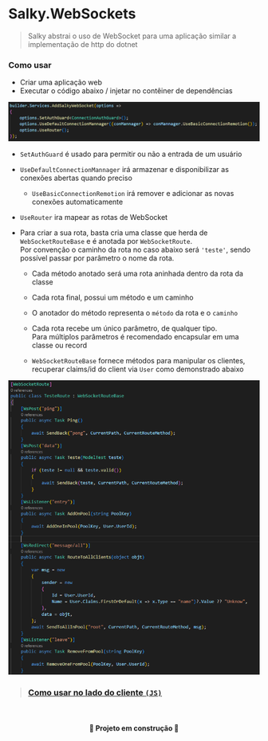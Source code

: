 ﻿# Salky.WebSockets
> Salky abstrai o uso de WebSocket para uma aplicação similar a implementação de http do dotnet

### Como usar

- Criar uma aplicação web
- Executar o código abaixo / injetar no contêiner de dependências
<img src="readme/example1.png">

- `SetAuthGuard` é usado para permitir ou não a entrada de um usuário
- `UseDefaultConnectionMannager` irá armazenar e disponibilizar as conexões abertas quando preciso
    - `UseBasicConnectionRemotion` irá remover e adicionar as novas conexões automaticamente
- `UseRouter` ira mapear as rotas de WebSocket


- Para criar a sua rota, basta cria uma classe que herda de `WebSocketRouteBase` e é anotada por `WebSocketRoute`.<br>Por convenção o caminho da rota no caso abaixo será `'teste'`, sendo possível passar por parâmetro o nome da rota.
   
    - Cada método anotado será uma rota aninhada dentro da rota da classe

    - Cada rota final, possui um método e um caminho

    - O anotador do método representa o `método` da rota e o `caminho`

    - Cada rota recebe um único parâmetro, de qualquer tipo. <br> Para múltiplos parâmetros é recomendado encapsular em uma classe ou record
    
    - `WebSocketRouteBase` fornece métodos para manipular os clientes, recuperar claims/id do client via `User` como demonstrado abaixo

<img src="readme/example2.png">

<br>

> ### [Como usar no lado do cliente `(JS)`](https://github.com/GuilhermePSDG/Salky.WebSockets/blob/main/Example/JavaScriptUseCase/index.js)

<br>


<h4 align="center"> 🚧 Projeto em construção 🚧 </h4>
